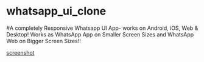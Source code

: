 # whatsapp_ui_clone
#A completely Responsive Whatsapp UI App- works on Android, iOS, Web & Desktop! Works as WhatsApp App on Smaller Screen Sizes and WhatsApp Web on Bigger Screen Sizes!!


[screenshot](https://github.com/Rohit2920/whatsapp_ui_clone/assets/101695131/0f5c0135-0c5f-436d-94e2-c8bf5c85d2bd)
